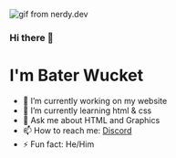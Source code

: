![gif from nerdy.dev](https://github.com/argyleink/argyleink/blob/master/argyleink-sm2.gif?raw=true)
### Hi there 👋
# I'm Bater Wucket

- 🔭 I’m currently working on my website
- 🌱 I’m currently learning html & css
- 💬 Ask me about HTML and Graphics
- 📫 How to reach me: [Discord](https://discord.com/users/444931909483626498)
- ⚡ Fun fact: He/Him
